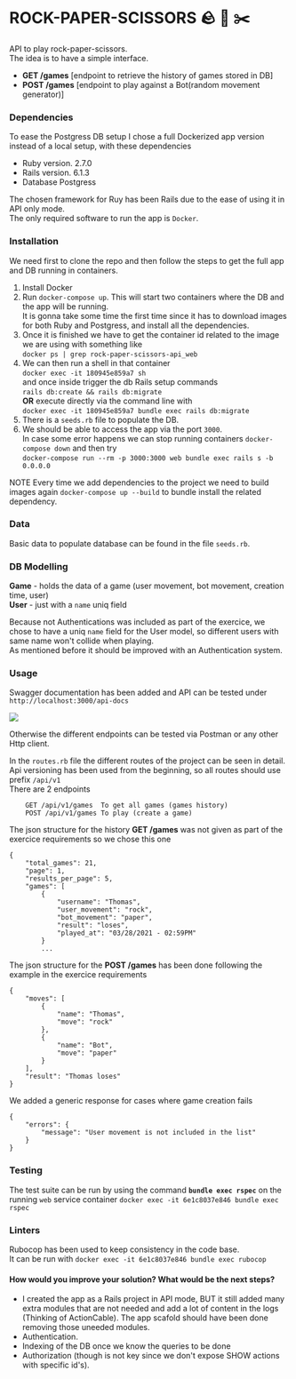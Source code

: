 # ROCK-PAPER-SCISSORS 🪨 🧻 ✂️

API to play rock-paper-scissors.  
The idea is to have a simple interface.

- **GET /games** [endpoint to retrieve the history of games stored in DB]
- **POST /games** [endpoint to play against a Bot(random movement generator)]

### Dependencies

To ease the Postgress DB setup I chose a full Dockerized app version instead of a local setup, with these dependencies

- Ruby version. 2.7.0
- Rails version. 6.1.3
- Database Postgress

The chosen framework for Ruy has been Rails due to the ease of using it in API only mode.  
The only required software to run the app is `Docker`.

### Installation

We need first to clone the repo and then follow the steps to get the full app and DB running in containers.

1. Install Docker
2. Run `docker-compose up`. This will start two containers where the DB and the app will be running.  
   It is gonna take some time the first time since it has to download images for both Ruby and Postgress, and install all the dependencies.
3. Once it is finished we have to get the container id related to the image we are using with something like  
   `docker ps | grep rock-paper-scissors-api_web`
4. We can then run a shell in that container  
   `docker exec -it 180945e859a7 sh`  
   and once inside trigger the db Rails setup commands  
   `rails db:create && rails db:migrate`  
   **OR** execute directly via the command line with  
   `docker exec -it 180945e859a7 bundle exec rails db:migrate`
5. There is a `seeds.rb` file to populate the DB.
6. We should be able to access the app via the port `3000`.  
   In case some error happens we can stop running containers `docker-compose down` and then try  
   `docker-compose run --rm -p 3000:3000 web bundle exec rails s -b 0.0.0.0`

NOTE
Every time we add dependencies to the project we need to build images again `docker-compose up --build` to bundle install the related dependency.

### Data

Basic data to populate database can be found in the file `seeds.rb`.

### DB Modelling

**Game** - holds the data of a game (user movement, bot movement, creation time, user)  
**User** - just with a `name` uniq field

Because not Authentications was included as part of the exercice, we chose to have a uniq `name` field for the User model, so different users with same name won't collide when playing.\
As mentioned before it should be improved with an Authentication system.

### Usage

Swagger documentation has been added and API can be tested under `http://localhost:3000/api-docs`

![](https://user-images.githubusercontent.com/13310108/112764487-11a40780-9009-11eb-940f-4cc1d579a60a.png)

Otherwise the different endpoints can be tested via Postman or any other Http client.

In the `routes.rb` file the different routes of the project can be seen in detail.  
Api versioning has been used from the beginning, so all routes should use prefix `/api/v1`  
There are 2 endpoints

        GET /api/v1/games  To get all games (games history)
        POST /api/v1/games To play (create a game)

The json structure for the history **GET /games** was not given as part of the exercice requirements so we chose this one

```
{
    "total_games": 21,
    "page": 1,
    "results_per_page": 5,
    "games": [
        {
            "username": "Thomas",
            "user_movement": "rock",
            "bot_movement": "paper",
            "result": "loses",
            "played_at": "03/28/2021 - 02:59PM"
        }
        ...
```

The json structure for the **POST /games** has been done following the example in the exercice requirements

```
{
    "moves": [
        {
            "name": "Thomas",
            "move": "rock"
        },
        {
            "name": "Bot",
            "move": "paper"
        }
    ],
    "result": "Thomas loses"
}
```

We added a generic response for cases where game creation fails

```
{
    "errors": {
        "message": "User movement is not included in the list"
    }
}
```

### Testing

The test suite can be run by using the command **`bundle exec rspec`** on the running `web` service container
`docker exec -it 6e1c8037e846 bundle exec rspec`

### Linters

Rubocop has been used to keep consistency in the code base.  
It can be run with `docker exec -it 6e1c8037e846 bundle exec rubocop`

#### How would you improve your solution? What would be the next steps?

- I created the app as a Rails project in API mode, BUT it still added many extra modules that are not needed and add a lot of content in the logs (Thinking of ActionCable). The app scafold should have been done removing those uneeded modules.
- Authentication.
- Indexing of the DB once we know the queries to be done
- Authorization (though is not key since we don't expose SHOW actions with specific id's).
